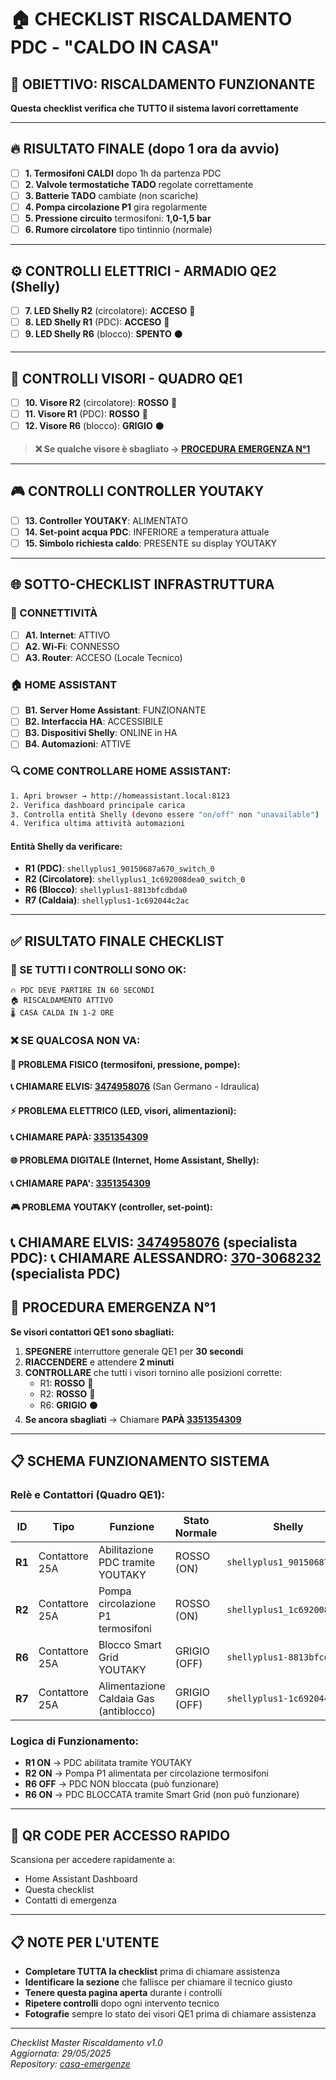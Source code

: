 # 🏠 CHECKLIST RISCALDAMENTO PDC - "CALDO IN CASA"

## 🎯 OBIETTIVO: RISCALDAMENTO FUNZIONANTE
**Questa checklist verifica che TUTTO il sistema lavori correttamente**

---

## 🔥 RISULTATO FINALE (dopo 1 ora da avvio)

- [ ] **1. Termosifoni CALDI** dopo 1h da partenza PDC
- [ ] **2. Valvole termostatiche TADO** regolate correttamente  
- [ ] **3. Batterie TADO** cambiate (non scariche)
- [ ] **4. Pompa circolazione P1** gira regolarmente
- [ ] **5. Pressione circuito** termosifoni: **1,0-1,5 bar**
- [ ] **6. Rumore circolatore** tipo tintinnio (normale)

---

## ⚙️ CONTROLLI ELETTRICI - ARMADIO QE2 (Shelly)

- [ ] **7. LED Shelly R2** (circolatore): **ACCESO** 🔴
- [ ] **8. LED Shelly R1** (PDC): **ACCESO** 🔴  
- [ ] **9. LED Shelly R6** (blocco): **SPENTO** ⚫

---

## 🔴 CONTROLLI VISORI - QUADRO QE1

- [ ] **10. Visore R2** (circolatore): **ROSSO** 🔴
- [ ] **11. Visore R1** (PDC): **ROSSO** 🔴
- [ ] **12. Visore R6** (blocco): **GRIGIO** ⚫

> **❌ Se qualche visore è sbagliato → [PROCEDURA EMERGENZA N°1](#-procedura-emergenza-n1)**

---

## 🎮 CONTROLLI CONTROLLER YOUTAKY

- [ ] **13. Controller YOUTAKY**: ALIMENTATO
- [ ] **14. Set-point acqua PDC**: INFERIORE a temperatura attuale
- [ ] **15. Simbolo richiesta caldo**: PRESENTE su display YOUTAKY

---

## 🌐 SOTTO-CHECKLIST INFRASTRUTTURA

### 📡 CONNETTIVITÀ
- [ ] **A1. Internet**: ATTIVO
- [ ] **A2. Wi-Fi**: CONNESSO  
- [ ] **A3. Router**: ACCESO (Locale Tecnico)

### 🏠 HOME ASSISTANT
- [ ] **B1. Server Home Assistant**: FUNZIONANTE
- [ ] **B2. Interfaccia HA**: ACCESSIBILE
- [ ] **B3. Dispositivi Shelly**: ONLINE in HA
- [ ] **B4. Automazioni**: ATTIVE

### 🔍 COME CONTROLLARE HOME ASSISTANT:

```bash
1. Apri browser → http://homeassistant.local:8123
2. Verifica dashboard principale carica
3. Controlla entità Shelly (devono essere "on/off" non "unavailable")
4. Verifica ultima attività automazioni
```

#### Entità Shelly da verificare:
- **R1 (PDC)**: `shellyplus1_90150687a670_switch_0`
- **R2 (Circolatore)**: `shellyplus1_1c692008dea0_switch_0` 
- **R6 (Blocco)**: `shellyplus1-8813bfcdbda0`
- **R7 (Caldaia)**: `shellyplus1-1c692044c2ac`

---

## ✅ RISULTATO FINALE CHECKLIST

### 🎯 SE TUTTI I CONTROLLI SONO OK:

```
🔥 PDC DEVE PARTIRE IN 60 SECONDI
🏠 RISCALDAMENTO ATTIVO  
🌡️ CASA CALDA IN 1-2 ORE
```

### ❌ SE QUALCOSA NON VA:

#### 🔴 PROBLEMA FISICO (termosifoni, pressione, pompe):
**📞 CHIAMARE ELVIS: [3474958076](tel:3474958076)** (San Germano - Idraulica)

#### ⚡ PROBLEMA ELETTRICO (LED, visori, alimentazioni):
**📞 CHIAMARE PAPÀ: [3351354309](tel:3351354309)**

#### 🌐 PROBLEMA DIGITALE (Internet, Home Assistant, Shelly):
**📞 CHIAMARE PAPA':  [3351354309](tel:3351354309)**

#### 🎮 PROBLEMA YOUTAKY (controller, set-point):
**📞 CHIAMARE ELVIS: [3474958076](tel:3474958076)** (specialista PDC):
**📞 CHIAMARE ALESSANDRO: [370-3068232](tel:370-3068232)** (specialista PDC)
---

## 🚨 PROCEDURA EMERGENZA N°1

**Se visori contattori QE1 sono sbagliati:**

1. **SPEGNERE** interruttore generale QE1 per **30 secondi**
2. **RIACCENDERE** e attendere **2 minuti**  
3. **CONTROLLARE** che tutti i visori tornino alle posizioni corrette:
   - R1: **ROSSO** 🔴
   - R2: **ROSSO** 🔴  
   - R6: **GRIGIO** ⚫
4. **Se ancora sbagliati** → Chiamare **PAPÀ [3351354309](tel:3351354309)**

---

## 📋 SCHEMA FUNZIONAMENTO SISTEMA

### Relè e Contattori (Quadro QE1):

| ID | Tipo | Funzione | Stato Normale | Shelly |
|----|------|----------|---------------|--------|
| **R1** | Contattore 25A | Abilitazione PDC tramite YOUTAKY | ROSSO (ON) | `shellyplus1_90150687a670` |
| **R2** | Contattore 25A | Pompa circolazione P1 termosifoni | ROSSO (ON) | `shellyplus1_1c692008dea0` |
| **R6** | Contattore 25A | Blocco Smart Grid YOUTAKY | GRIGIO (OFF) | `shellyplus1-8813bfcdbda0` |
| **R7** | Contattore 25A | Alimentazione Caldaia Gas (antiblocco) | GRIGIO (OFF) | `shellyplus1-1c692044c2ac` |

### Logica di Funzionamento:
- **R1 ON** → PDC abilitata tramite YOUTAKY
- **R2 ON** → Pompa P1 alimentata per circolazione termosifoni  
- **R6 OFF** → PDC NON bloccata (può funzionare)
- **R6 ON** → PDC BLOCCATA tramite Smart Grid (non può funzionare)

---

## 📱 QR CODE PER ACCESSO RAPIDO

Scansiona per accedere rapidamente a:
- Home Assistant Dashboard
- Questa checklist
- Contatti di emergenza

---

## 📋 NOTE PER L'UTENTE

- **Completare TUTTA la checklist** prima di chiamare assistenza
- **Identificare la sezione** che fallisce per chiamare il tecnico giusto
- **Tenere questa pagina aperta** durante i controlli  
- **Ripetere controlli** dopo ogni intervento tecnico
- **Fotografie** sempre lo stato dei visori QE1 prima di chiamare assistenza

---

*Checklist Master Riscaldamento v1.0*  
*Aggiornata: 29/05/2025*  
*Repository: [casa-emergenze](https://github.com/Marco241254/casa-emergenze)*
